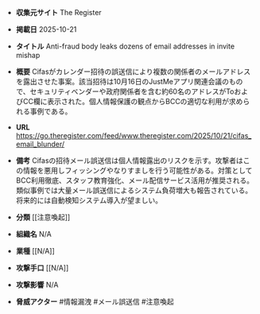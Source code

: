 - **収集元サイト**
The Register

- **掲載日**
2025-10-21

- **タイトル**
Anti-fraud body leaks dozens of email addresses in invite mishap

- **概要**
Cifasがカレンダー招待の誤送信により複数の関係者のメールアドレスを露出させた事案。該当招待は10月16日のJustMeアプリ関連会議のもので、セキュリティベンダーや政府関係者を含む約60名のアドレスがToおよびCC欄に表示された。個人情報保護の観点からBCCの適切な利用が求められる事例である。

- **URL**
https://go.theregister.com/feed/www.theregister.com/2025/10/21/cifas_email_blunder/

- **備考**
Cifasの招待メール誤送信は個人情報露出のリスクを示す。攻撃者はこの情報を悪用しフィッシングやなりすましを行う可能性がある。対策としてBCC利用徹底、スタッフ教育強化、メール配信サービス活用が推奨される。類似事例では大量メール誤送信によるシステム負荷増大も報告されている。将来的には自動検知システム導入が望ましい。

- **分類**
[[注意喚起]]

- **組織名**
N/A

- **業種**
[[N/A]]

- **攻撃手口**
[[N/A]]

- **攻撃影響**
N/A

- **脅威アクター**
#情報漏洩 #メール誤送信 #注意喚起
